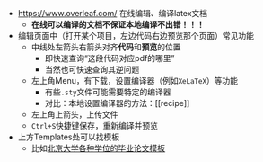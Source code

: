 - https://www.overleaf.com/
在线编辑、编译latex文档
  - **在线可以编译的文档不保证本地编译不出错！！！**
- 编辑页面中（打开某个项目，左边代码右边预览那个页面）常见功能
  - 中线处左箭头右箭头对齐**代码**和**预览**的位置
    - 即快速查询“这段代码对应pdf的哪里”
    - 当然也可快速查询其逆问题
  - 左上角Menu，有下载，设置编译器（例如`XeLaTeX`）等功能
    - 有些`.sty`文件可能需要特定的编译器
    - 对比：本地设置编译器的方法：[[recipe]]
  - 左上角上箭头，上传文件
  - `Ctrl+S`快捷键保存，重新编译并预览
- 上方Templates处可以找模板
  - 比如[北京大学各种学位的毕业论文模板](https://www.overleaf.com/latex/templates?nocdn=true&q=pku)